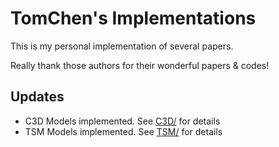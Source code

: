 # TomChen's Implementations

This is my personal implementation of several papers.

Really thank those authors for their wonderful papers & codes!

## Updates

- C3D Models implemented. See [C3D/](./C3D/README.md) for details
- TSM Models implemented. See [TSM/](./TSM/README.md) for details